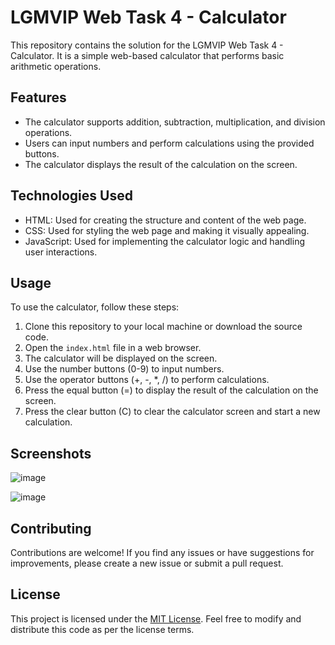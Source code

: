 # LGMVIP Web Task 4 - Calculator

This repository contains the solution for the LGMVIP Web Task 4 - Calculator. It is a simple web-based calculator that performs basic arithmetic operations.

## Features

- The calculator supports addition, subtraction, multiplication, and division operations.
- Users can input numbers and perform calculations using the provided buttons.
- The calculator displays the result of the calculation on the screen.

## Technologies Used

- HTML: Used for creating the structure and content of the web page.
- CSS: Used for styling the web page and making it visually appealing.
- JavaScript: Used for implementing the calculator logic and handling user interactions.

## Usage

To use the calculator, follow these steps:

1. Clone this repository to your local machine or download the source code.
2. Open the `index.html` file in a web browser.
3. The calculator will be displayed on the screen.
4. Use the number buttons (0-9) to input numbers.
5. Use the operator buttons (+, -, \*, /) to perform calculations.
6. Press the equal button (=) to display the result of the calculation on the screen.
7. Press the clear button (C) to clear the calculator screen and start a new calculation.

## Screenshots

![image](https://github.com/atharvnaik07/LGMVIP-Web-Task_4-Calculator/assets/114814921/d1c46806-649c-4c84-9987-c81d82094f38)

![image](https://github.com/atharvnaik07/LGMVIP-Web-Task_4-Calculator/assets/114814921/6edc9c4c-0eb0-46c1-9af0-52f24f70d3eb)


## Contributing

Contributions are welcome! If you find any issues or have suggestions for improvements, please create a new issue or submit a pull request.

## License

This project is licensed under the [MIT License](LICENSE). Feel free to modify and distribute this code as per the license terms.
